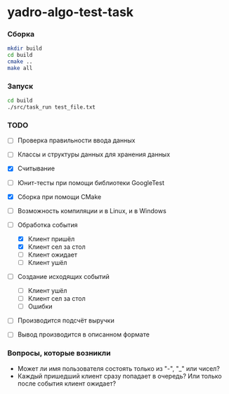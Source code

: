# yadro-algo-test-task

### Сборка

``` bash
mkdir build
cd build
cmake ..
make all
```

### Запуск

``` bash
cd build
./src/task_run test_file.txt
```

### TODO

- [ ] Проверка правильности ввода данных
- [ ] Классы и структуры данных для хранения данных
- [x] Считывание
- [ ] Юнит-тесты при помощи библиотеки GoogleTest
- [x] Сборка при помощи CMake
- [ ] Возможность компиляции и в Linux, и в Windows
- [ ] Обработка события
    - [x] Клиент пришёл
    - [x] Клиент сел за стол
    - [ ] Клиент ожидает
    - [ ] Клиент ушёл
- [ ] Создание исходящих событий
    - [ ] Клиент ушёл
    - [ ] Клиент сел за стол
    - [ ] Ошибки
- [ ] Производится подсчёт выручки
- [ ] Вывод производится в описанном формате


### Вопросы, которые возникли

- Может ли имя пользователя состоять только из "-", "\_" или чисел?
- Каждый пришедший клиент сразу попадает в очередь? Или только после события клиент ожидает?
